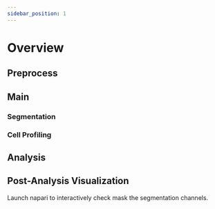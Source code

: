 ```yaml
---
sidebar_position: 1
---
```


# Overview


## Preprocess

## Main

### Segmentation

### Cell Profiling

## Analysis

## Post-Analysis Visualization

Launch napari to interactively check mask the segmentation channels.